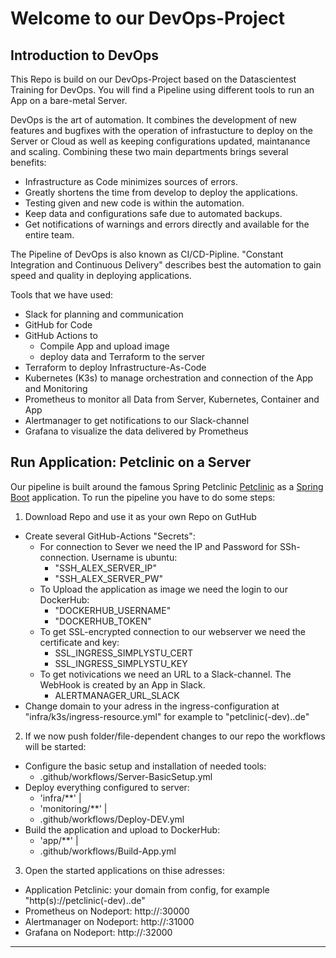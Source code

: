 
# Welcome to our DevOps-Project 

## Introduction to DevOps

This Repo is build on our DevOps-Project based on the Datascientest Training for DevOps.
You will find a Pipeline using different tools to run an App on a bare-metal Server.

DevOps is the art of automation. 
It combines the development of new features and bugfixes with the operation of infrastucture to deploy on the Server or Cloud as well as keeping configurations updated, maintanance and scaling.
Combining these two main departments brings several benefits:

- Infrastructure as Code minimizes sources of errors.
- Greatly shortens the time from develop to deploy the applications.
- Testing given and new code is within the automation.
- Keep data and configurations safe due to automated backups.
- Get notifications of warnings and errors directly and available for the entire team.

The Pipeline of DevOps is also known as CI/CD-Pipline. "Constant Integration and Continuous Delivery" describes best the automation to gain speed and quality in deploying applications.

Tools that we have used:
- Slack for planning and communication
- GitHub for Code
- GitHub Actions to
  - Compile App and upload image
  - deploy data and Terraform to the server
- Terraform to deploy Infrastructure-As-Code
- Kubernetes (K3s) to manage orchestration and connection of the App and Monitoring
- Prometheus to monitor all Data from Server, Kubernetes, Container and App
- Alertmanager to get notifications to our Slack-channel
- Grafana to visualize the data delivered by Prometheus

## Run Application: Petclinic on a Server

Our pipeline is built around the famous Spring Petclinic [Petclinic](https://github.com/spring-projects/spring-petclinic) as a [Spring Boot](https://spring.io/guides/gs/spring-boot) application.
To run the pipeline you have to do some steps:

1. Download Repo and use it as your own Repo on GutHub
  - Create several GitHub-Actions "Secrets":
    - For connection to Sever we need the IP and Password for SSh-connection. Username is ubuntu:
      - "SSH_ALEX_SERVER_IP"
      - "SSH_ALEX_SERVER_PW"
    - To Upload the application as image we need the login to our DockerHub:
      - "DOCKERHUB_USERNAME"
      - "DOCKERHUB_TOKEN"
    - To get SSL-encrypted connection to our webserver we need the certificate and key:
      - SSL_INGRESS_SIMPLYSTU_CERT
      - SSL_INGRESS_SIMPLYSTU_KEY
    - To get notivications we need an URL to a Slack-channel. The WebHook is created by an App in Slack.
      - ALERTMANAGER_URL_SLACK
  - Change domain to your adress in the ingress-configuration at "infra/k3s/ingress-resource.yml" for example to "petclinic(-dev).<webserver>.de"

2. If we now push folder/file-dependent changes to our repo the workflows will be started:
  - Configure the basic setup and installation of needed tools:
    - .github/workflows/Server-BasicSetup.yml
  - Deploy everything configured to server: 
    - 'infra/**' |
    - 'monitoring/**' |
    - .github/workflows/Deploy-DEV.yml
  - Build the application and upload to DockerHub:
    - 'app/**' |
    - .github/workflows/Build-App.yml
    
3. Open the started applications on thise adresses:
  - Application Petclinic: your domain from config, for example "http(s)://petclinic(-dev).<Domain>.de"
  - Prometheus on Nodeport: http://<Server-IP>:30000
  - Alertmanager on Nodeport: http://<Server-IP>:31000
  - Grafana on Nodeport: http://<Server-IP>:32000

---
